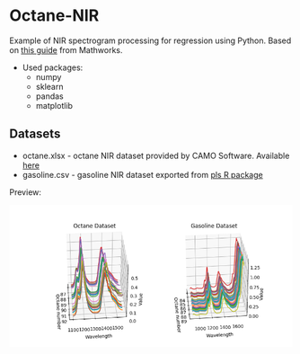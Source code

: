 # Octane-NIR

Example of NIR spectrogram processing for regression using Python. Based on [this guide](https://www.mathworks.com/help/stats/examples/partial-least-squares-regression-and-principal-components-regression.html) from Mathworks.

- Used packages:
  - numpy
  - sklearn
  - pandas
  - matplotlib

## Datasets
- octane.xlsx - octane NIR dataset provided by CAMO Software. Available [here](https://www.impopen.com/software/octane-data-set)
- gasoline.csv - gasoline NIR dataset exported from [pls R package](https://www.rdocumentation.org/packages/pls/versions/2.7-0)

Preview:

![3dview](img/datasets_3d.png "3D plot of datasets")

